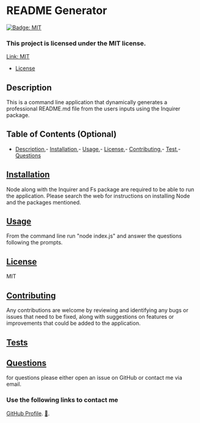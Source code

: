 # README Generator

[![Badge: MIT](https://img.shields.io/badge/License-MIT-yellow.svg)](https://opensource.org/licenses/MIT)

### This project is licensed under the MIT license.

[Link: MIT](https://opensource.org/licenses/MIT)

- [License](#license)

## Description

This is a command line application that dynamically generates a professional README.md file from the users inputs using the Inquirer package.

## Table of Contents (Optional)

- [Description](#description),- [Installation](#installation),- [Usage](#usage),- [License](#license),- [Contributing](#contributing),- [Test](#test),- [Questions](#questions)

## <a href="Installation">Installation</a>

Node along with the Inquirer and Fs package are required to be able to run the application. Please search the web for instructions on installing Node and the packages mentioned.

## <a href="Usage">Usage</a>

From the command line run "node index.js" and answer the questions following the prompts.

## <a href="License">License</a>

MIT

## <a href="Contributing">Contributing</a>

Any contributions are welcome by reviewing and identifying any bugs or issues that need to be fixed, along with suggestions on features or improvements that could be added to the application.

## <a href="Tests">Tests</a>

## <a href="Questions">Questions</a>

for questions please either open an issue on GitHub or contact me via email.

### Use the following links to contact me

[GitHub Profile](https://github.com/LL8719/).
[:envelope_with_arrow:](arsgatslr_87@yahoo.com).

